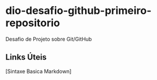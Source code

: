 # dio-desafio-github-primeiro-repositorio
Desafio de Projeto sobre Git/GitHub

## Links Úteis
[Sintaxe Basica Markdown]
